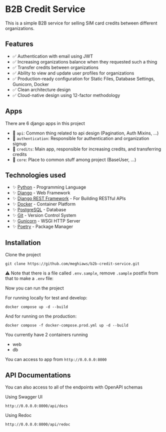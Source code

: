 # B2B Credit Service

This is a simple B2B service for selling SIM card credits between different organizations.

## Features

- ✅ Authentication with email using JWT
- ✅ Increasing organizations balance when they requested such a thing
- ✅ Transfer credits between organizations
- ✅ Ability to view and update user profiles for organizations
- ✅ Production-ready configuration for Static Files, Database Settings, Gunicorn, Docker
- ✅ Clean architecture design
- ✅ Cloud-native design using 12-factor methodology

## Apps

There are 6 django apps in this project

- 🔋 `api`: Common thing related to api design (Pagination, Auth Mixins, ...)
- 🔋 `authentication`: Responsible for authentication and organization signup
- 🔋 `credits`: Main app, responsible for increasing credits, and transferring credits
- 🔋 `core`: Place to common stuff among project (BaseUser, ...)

## Technologies used

- ✨ [Python](https://www.python.org/) - Programming Language
- ✨ [Django](https://docs.djangoproject.com/en/4.2/) - Web Framework
- ✨ [Django REST Framework](https://www.django-rest-framework.org/) - For Building RESTful APIs
- ✨ [Docker](https://www.docker.com/) - Container Platform
- ✨ [PostgreSQL](https://www.postgresql.org/) - Database
- ✨ [Git](https://git-scm.com/doc) - Version Control System
- ✨ [Gunicorn](https://gunicorn.org/) - WSGI HTTP Server
- ✨ [Poetry](https://python-poetry.org/) - Package Manager

## Installation

Clone the project

``` git
git clone https://github.com/meghiaws/b2b-credit-service.git
```

⚠️ Note that there is a file called `.env.sample`, remove `.sample` postfix from that to make a `.env` file:

Now you can run the project

For running locally for test and develop:

```docker
docker compose up -d --build
```

And for running on the production:

```docker
docker compose -f docker-compose.prod.yml up -d --build
```

You currently have 2 containers running

- web
- db

You can access to app from `http://0.0.0.0:8000`

## API Documentations

You can also access to all of the endpoints with OpenAPI schemas

Using Swagger UI

```text
http://0.0.0.0:8000/api/docs
```

Using Redoc

```text
http://0.0.0.0:8000/api/redoc
```
